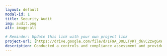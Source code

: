 ```yaml
---
layout: default
modal-id: 1
title: Security Audit
img: audit.png
alt: image-alt

# Reminder: Update this link with your own project link
project-url: [https://drive.google.com/file/d/1F9A_DOLLTyRT_d6vC2zwgGXW5ZSNL9DP/view?usp=sharing](https://drive.google.com/file/d/1-_8SYhajVWBiYEPHPLh2jFKZ6SvxaFlG/view?usp=sharing)
description: Conducted a controls and compliance assessment and provided recommendations to company stakeholders to mitigate risks and avoid fines based on best practices for NIST CSF, PCI DSS, GDPR, SOC 1 & SOC 2.
---
```

